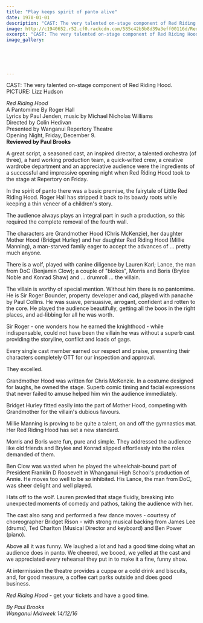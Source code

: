 ```yaml
---
title: "Play keeps spirit of panto alive"
date: 1970-01-01
description: "CAST: The very talented on-stage component of Red Riding Hood, Wanganui Midweek article..."
image: http://c1940652.r52.cf0.rackcdn.com/585c42b5b8d39a3eff00116d/Red-Riding-Hood-review-Midweek.jpg
excerpt: "CAST: The very talented on-stage component of Red Riding Hood."
image_gallery:
    
    
    
    
    
---
```


<p><span>CAST: The very talented on-stage component of Red Riding Hood. <br />PICTURE: Lizz Hudson</span></p>
<p><em>Red Riding Hood</em><br />A Pantomime By Roger Hall<br />Lyrics by Paul Jenden, music by Michael Nicholas Williams<br />Directed by Colin Hedivan<br />Presented by Wanganui Repertory Theatre<br />Opening Night, Friday, December 9.<br /><strong>Reviewed by Paul Brooks</strong></p>
<p>A great script, a seasoned cast, an inspired director, a talented orchestra (of three), a hard working production team, a quick-witted crew, a creative wardrobe department and an appreciative audience were the ingredients of a successful and impressive opening night when Red Riding Hood took to the stage at Repertory on Friday.</p>
<p>In the spirit of panto there was a basic premise, the fairytale of Little Red Riding Hood. Roger Hall has stripped it back to its bawdy roots while keeping a thin veneer of a children's story.</p>
<p>The audience always plays an integral part in such a production, so this required the complete removal of the fourth wall.</p>
<p>The characters are Grandmother Hood (Chris McKenzie), her daughter Mother Hood (Bridget Hurley) and her daughter Red Riding Hood (Millie Manning), a man-starved family eager to accept the advances of ... pretty much anyone.</p>
<p>There is a wolf, played with canine diligence by Lauren Karl; Lance, the man from DoC (Benjamin Clow); a couple of "blokes", Morris and Boris (Brylee Noble and Konrad Shaw) and ... drumroll ... the villain.</p>
<p>The villain is worthy of special mention. Without him there is no pantomime. He is Sir Roger Bounder, property developer and cad, played with panache by Paul Collins. He was suave, persuasive, arrogant, confident and rotten to the core. He played the audience beautifully, getting all the boos in the right places, and ad-libbing for all he was worth.</p>
<p>Sir Roger - one wonders how he earned the knighthood - while indispensable, could not have been the villain he was without a superb cast providing the storyline, conflict and loads of gags.</p>
<p>Every single cast member earned our respect and praise, presenting their characters completely OTT for our inspection and approval.</p>
<p>They excelled.</p>
<p>Grandmother Hood was written for Chris McKenzie. In a costume designed for laughs, he owned the stage. Superb comic timing and facial expressions that never failed to amuse helped him win the audience immediately.</p>
<p>Bridget Hurley fitted easily into the part of Mother Hood, competing with Grandmother for the villain's dubious favours.</p>
<p>Millie Manning is proving to be quite a talent, on and off the gymnastics mat. Her Red Riding Hood has set a new standard.</p>
<p>Morris and Boris were fun, pure and simple. They addressed the audience like old friends and Brylee and Konrad slipped effortlessly into the roles demanded of them.</p>
<p>Ben Clow was wasted when he played the wheelchair-bound part of President Franklin D Roosevelt in Whanganui High School's production of Annie. He moves too well to be so inhibited. His Lance, the man from DoC, was sheer delight and well played.</p>
<p>Hats off to the wolf. Lauren prowled that stage fluidly, breaking into unexpected moments of comedy and pathos, taking the audience with her.</p>
<p>The cast also sang and performed a few dance moves - courtesy of choreographer Bridget Rison - with strong musical backing from James Lee (drums), Ted Charlton (Musical Director and keyboard) and Ben Power (piano).</p>
<p>Above all it was funny. We laughed a lot and had a good time doing what an audience does in panto. We cheered, we booed, we yelled at the cast and we appreciated every rehearsal they put in to make it a fine, funny show.</p>
<p>At intermission the theatre provides a cuppa or a cold drink and biscuits, and, for good measure, a coffee cart parks outside and does good business.<br /><em></em></p>
<p><em>Red Riding Hood</em>&nbsp;- get your tickets and have a good time.</p>
<p class="clear syndicator"><em>By Paul Brooks</em><br /><em>Wanganui Midweek 14/12/16</em></p>

